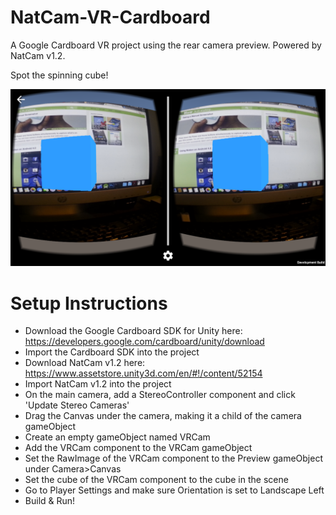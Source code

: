 # NatCam-VR-Cardboard
A Google Cardboard VR project using the rear camera preview. Powered by NatCam v1.2.

Spot the spinning cube!

![NatCam VR Example](/NCVR.png?raw=true "")

# Setup Instructions
- Download the Google Cardboard SDK for Unity here: https://developers.google.com/cardboard/unity/download
- Import the Cardboard SDK into the project
- Download NatCam v1.2 here: https://www.assetstore.unity3d.com/en/#!/content/52154
- Import NatCam v1.2 into the project
- On the main camera, add a StereoController component and click 'Update Stereo Cameras'
- Drag the Canvas under the camera, making it a child of the camera gameObject
- Create an empty gameObject named VRCam
- Add the VRCam component to the VRCam gameObject
- Set the RawImage of the VRCam component to the Preview gameObject under Camera>Canvas
- Set the cube of the VRCam component to the cube in the scene
- Go to Player Settings and make sure Orientation is set to Landscape Left
- Build & Run!
